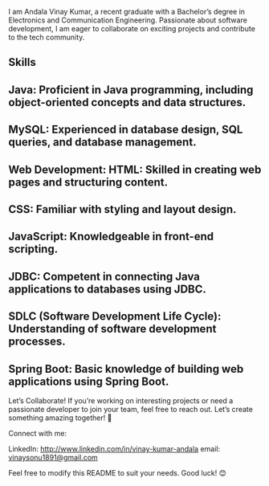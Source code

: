 
I am Andala Vinay Kumar, a recent graduate with a Bachelor’s degree in Electronics and Communication Engineering. Passionate about software development, I am eager to collaborate on exciting projects and contribute to the tech community.

Skills
----------
Java: Proficient in Java programming, including object-oriented concepts and data structures.
---------------------------------------------------------------------------------------------
MySQL: Experienced in database design, SQL queries, and database management.
-----------------------------------------------------------------------------------------
Web Development:
HTML: Skilled in creating web pages and structuring content.
----------------------------------------------------------------------------------------
CSS: Familiar with styling and layout design.
----------------------------------------------------------------------------------------
JavaScript: Knowledgeable in front-end scripting.
----------------------------------------------------------------------------------------
JDBC: Competent in connecting Java applications to databases using JDBC.
----------------------------------------------------------------------------------------
SDLC (Software Development Life Cycle): Understanding of software development processes.
----------------------------------------------------------------------------------------
Spring Boot: Basic knowledge of building web applications using Spring Boot.
----------------------------------------------------------------------------------------
Let’s Collaborate!
If you’re working on interesting projects or need a passionate developer to join your team, feel free to reach out. Let’s create something amazing together! 🚀



Connect with me:

LinkedIn: http://www.linkedin.com/in/vinay-kumar-andala
email: vinaysonu1891@gmail.com

Feel free to modify this README to suit your needs. Good luck! 😊
